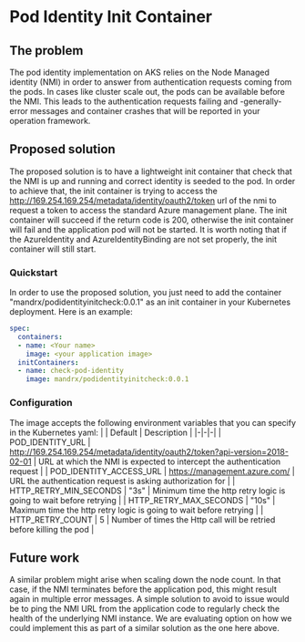 # Pod Identity Init Container

## The problem
The pod identity implementation on AKS relies on the Node Managed identity (NMI) in order to answer from authentication requests coming from the pods.
In cases like cluster scale out, the pods can be available before the NMI. This leads to the authentication requests failing and -generally- error messages and container crashes that will be reported in your operation framework.

## Proposed solution

The proposed solution is to have a lightweight init container that check that the NMI is up and running and correct identity is seeded to the pod. In order to achieve that, the init container is trying to access the http://169.254.169.254/metadata/identity/oauth2/token url of the nmi to request a token to access the standard Azure management plane. The init container will succeed if the return code is 200, otherwise the init container will fail and the application pod will not be started.
It is worth noting that if the AzureIdentity and AzureIdentityBinding are not set properly, the init container will still start.

### Quickstart

In order to use the proposed solution, you just need to add the container "mandrx/podidentityinitcheck:0.0.1" as an init container in your Kubernetes deployment. Here is an example:

``` yaml
spec:
  containers:
  - name: <Your name>
    image: <your application image>
  initContainers:
  - name: check-pod-identity
    image: mandrx/podidentityinitcheck:0.0.1
```

### Configuration 

The image accepts the following environment variables that you can specify in the Kubernetes yaml:
|  | Default | Description | 
|-|-|-|
| POD_IDENTITY_URL | http://169.254.169.254/metadata/identity/oauth2/token?api-version=2018-02-01 | URL at which the NMI is expected to intercept the authentication request |
| POD_IDENTITY_ACCESS_URL | https://management.azure.com/ | URL the authentication request is asking authorization for |
| HTTP_RETRY_MIN_SECONDS | "3s" | Minimum time the http retry logic is going to wait before retrying |
| HTTP_RETRY_MAX_SECONDS | "10s" | Maximum time the http retry logic is going to wait before retrying |
| HTTP_RETRY_COUNT | 5 | Number of times the Http call will be retried before killing the pod |

## Future work

A similar problem might arise when scaling down the node count. In that case, if the NMI terminates before the application pod, this might result again in multiple error messages. A simple solution to avoid to issue would be to ping the NMI URL from the application code to regularly check the health of the underlying NMI instance.
We are evaluating option on how we could implement this as part of a similar solution as the one here above.

